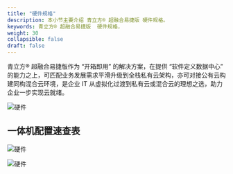 ```yaml
---
title: "硬件规格"
description: 本小节主要介绍 青立方® 超融合易捷版 硬件规格。 
keywords: 青立方® 超融合易捷版  硬件规格， 
weight: 30
collapsible: false
draft: false
---
```


青立方® 超融合易捷版作为 “开箱即用” 的解决方案，在提供 “软件定义数据中心” 的能力之上，可匹配业务发展需求平滑升级到全栈私有云架构，亦可对接公有云构建同构混合云环境，是企业 IT 从虚拟化过渡到私有云或混合云的理想之选，助力企业一步实现云就绪。

![硬件](../../_images/hardware.png)

## 一体机配置速查表

![硬件](../../_images/hardware_1.png)

![硬件](../../_images/hardware_2.png)
